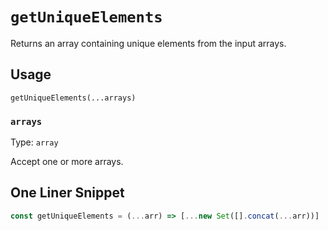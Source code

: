 # `getUniqueElements`

Returns an array containing unique elements from the input arrays.

## Usage

`getUniqueElements(...arrays)`

### `arrays`

Type: `array`

Accept one or more arrays.

## One Liner Snippet

```javascript
const getUniqueElements = (...arr) => [...new Set([].concat(...arr))]
```

